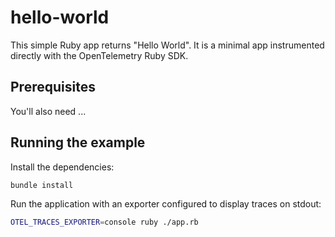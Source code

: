 # hello-world

This simple Ruby app returns "Hello World".
It is a minimal app instrumented directly with the OpenTelemetry Ruby SDK.

## Prerequisites

You'll also need ...

## Running the example

Install the dependencies:

```bash
bundle install
```

Run the application with an exporter configured to display traces on stdout:

```bash
OTEL_TRACES_EXPORTER=console ruby ./app.rb
```
